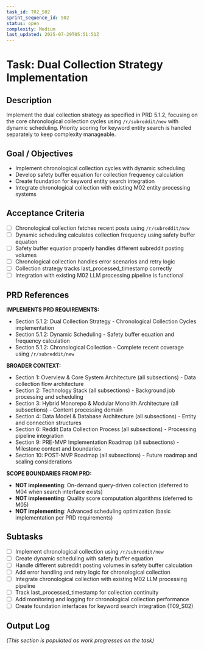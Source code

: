 ```yaml
---
task_id: T02_S02
sprint_sequence_id: S02
status: open
complexity: Medium
last_updated: 2025-07-29T05:51:51Z
---
```


# Task: Dual Collection Strategy Implementation

## Description

Implement the dual collection strategy as specified in PRD 5.1.2, focusing on the core chronological collection cycles using `/r/subreddit/new` with dynamic scheduling. Priority scoring for keyword entity search is handled separately to keep complexity manageable.

## Goal / Objectives

- Implement chronological collection cycles with dynamic scheduling
- Develop safety buffer equation for collection frequency calculation  
- Create foundation for keyword entity search integration
- Integrate chronological collection with existing M02 entity processing systems

## Acceptance Criteria

- [ ] Chronological collection fetches recent posts using `/r/subreddit/new`
- [ ] Dynamic scheduling calculates collection frequency using safety buffer equation  
- [ ] Safety buffer equation properly handles different subreddit posting volumes
- [ ] Chronological collection handles error scenarios and retry logic
- [ ] Collection strategy tracks last_processed_timestamp correctly
- [ ] Integration with existing M02 LLM processing pipeline is functional

## PRD References

**IMPLEMENTS PRD REQUIREMENTS:**

- Section 5.1.2: Dual Collection Strategy - Chronological Collection Cycles implementation
- Section 5.1.2: Dynamic Scheduling - Safety buffer equation and frequency calculation  
- Section 5.1.2: Chronological Collection - Complete recent coverage using `/r/subreddit/new`

**BROADER CONTEXT:**

- Section 1: Overview & Core System Architecture (all subsections) - Data collection flow architecture
- Section 2: Technology Stack (all subsections) - Background job processing and scheduling
- Section 3: Hybrid Monorepo & Modular Monolith Architecture (all subsections) - Content processing domain
- Section 4: Data Model & Database Architecture (all subsections) - Entity and connection structures
- Section 6: Reddit Data Collection Process (all subsections) - Processing pipeline integration
- Section 9: PRE-MVP Implementation Roadmap (all subsections) - Milestone context and boundaries
- Section 10: POST-MVP Roadmap (all subsections) - Future roadmap and scaling considerations

**SCOPE BOUNDARIES FROM PRD:**

- **NOT implementing**: On-demand query-driven collection (deferred to M04 when search interface exists)
- **NOT implementing**: Quality score computation algorithms (deferred to M05)
- **NOT implementing**: Advanced scheduling optimization (basic implementation per PRD requirements)

## Subtasks

- [ ] Implement chronological collection using `/r/subreddit/new`
- [ ] Create dynamic scheduling with safety buffer equation
- [ ] Handle different subreddit posting volumes in safety buffer calculation
- [ ] Add error handling and retry logic for chronological collection
- [ ] Integrate chronological collection with existing M02 LLM processing pipeline
- [ ] Track last_processed_timestamp for collection continuity
- [ ] Add monitoring and logging for chronological collection performance
- [ ] Create foundation interfaces for keyword search integration (T09_S02)

## Output Log

_(This section is populated as work progresses on the task)_